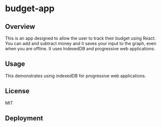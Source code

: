 # budget-app


## Overview
This is an app designed to allow the user to track their budget using React. You can add and subtract money and it saves your input to the graph, even when you are offline. It uses IndexedDB and progressive web applications.

## Usage
This demonstrates using indexedDB for progressive web applications. 



## License
MIT

## Deployment
